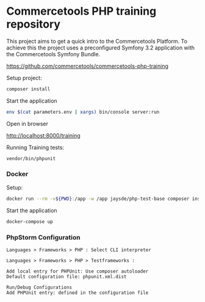 Commercetools PHP training repository
=========

This project aims to get a quick intro to the Commercetools Platform.
To achieve this the project uses a preconfigured Symfony 3.2 application with the Commercetools Symfony Bundle.

https://github.com/commercetools/commercetools-php-training

Setup project:

```bash
composer install
```
Start the application
```bash
env $(cat parameters.env | xargs) bin/console server:run
```

Open in browser

[http://localhost:8000/training](http://localhost:8000/training)

Running Training tests:

```bash
vendor/bin/phpunit
```

### Docker

Setup:
```bash
docker run --rm -v${PWD}:/app -w /app jaysde/php-test-base composer install
```

Start the application
```bash
docker-compose up
```

### PhpStorm Configuration

```
Languages > Frameworks > PHP : Select CLI interpreter
```

```
Languages > Frameworks > PHP > Testframeworks :

Add local entry for PHPUnit: Use composer autoloader
Default configuration file: phpunit.xml.dist

```

```
Run/Debug Configurations
Add PHPUnit entry: defined in the configuration file
```
